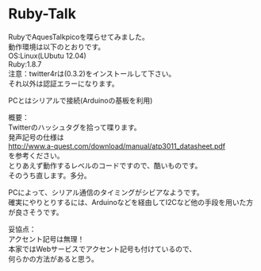 Ruby-Talk
=========
RubyでAquesTalkpicoを喋らせてみました。  
動作環境は以下のとおりです。  
 OS:Linux(LUbutu 12.04)  
 Ruby:1.8.7  
注意：twitter4rは(0.3.2)をインストールして下さい。  
それ以外は認証エラーになります。  
  
PCとはシリアルで接続(Arduinoの基板を利用)    

概要：  
Twitterのハッシュタグを拾って喋ります。  
発声記号の仕様は  
http://www.a-quest.com/download/manual/atp3011_datasheet.pdf  
を参考ください。  
とりあえず動作するレベルのコードですので、酷いものです。  
そのうち直します。多分。  

PCによって、シリアル通信のタイミングがシビアなようです。  
確実にやりとりするには、Arduinoなどを経由してI2Cなど他の手段を用いた方が良さそうです。  


妥協点：  
アクセント記号は無理！  
本家ではWebサービスでアクセント記号も付けているので、  
何らかの方法があると思う。  


